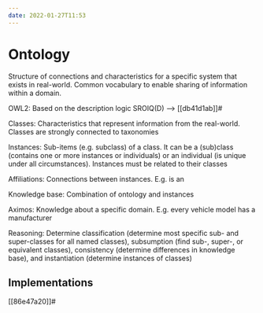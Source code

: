```yaml
---
date: 2022-01-27T11:53
---
```


# Ontology

Structure of connections and characteristics for a specific system that exists in real-world. Common vocabulary to enable sharing of information within a domain.

OWL2: Based on the description logic SROIQ(D) --> [[db41d1ab]]#

Classes: Characteristics that represent information from the real-world. Classes are strongly connected to taxonomies

Instances: Sub-items (e.g. subclass) of a class. It can be a (sub)class (contains one or more instances or individuals) or an individual (is unique under all circumstances). Instances must be related to their classes

Affiliations: Connections between instances. E.g. is an

Knowledge base: Combination of ontology and instances

Aximos: Knowledge about a specific domain. E.g. every vehicle model has a manufacturer

Reasoning: Determine classification (determine most specific sub- and super-classes for all named classes), subsumption (find sub-, super-, or equivalent classes), consistency (determine differences in knowledge base), and instantiation (determine instances of classes)

## Implementations

[[86e47a20]]#

